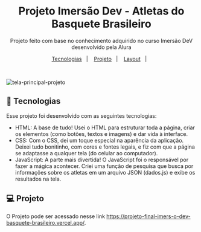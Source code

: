 <h1 align="center">Projeto Imersão Dev - Atletas do Basquete Brasileiro</h1>

<p align="center">
Projeto feito com base no conhecimento adquirido no curso Imersão DeV desenvolvido pela Alura
</p>

<p align="center">
  <a href="#-tecnologias">Tecnologias</a>&nbsp;&nbsp;&nbsp;|&nbsp;&nbsp;&nbsp;
  <a href="#-projeto">Projeto</a>&nbsp;&nbsp;&nbsp;|&nbsp;&nbsp;&nbsp;
  <a href="#-layout">Layout</a>&nbsp;&nbsp;&nbsp;|&nbsp;&nbsp;&nbsp;
</p>

<br>

 ![tela-principal-projeto](https://github.com/user-attachments/assets/9fbd772e-04a2-404c-a63d-0b386af30f6d)


## 🚀 Tecnologias

Esse projeto foi desenvolvido com as seguintes tecnologias:

- HTML: A base de tudo! Usei o HTML para estruturar toda a página, criar os elementos (como botões, textos e imagens) e dar vida à interface.
- CSS: Com o CSS, dei um toque especial na aparência da aplicação. Deixei tudo bonitinho, com cores e fontes legais, e fiz com que a página se adaptasse a qualquer tela (do celular ao computador).
- JavaScript: A parte mais divertida! O JavaScript foi o responsável por fazer a mágica acontecer. Criei uma função de pesquisa que busca por informações sobre os atletas em um arquivo JSON (dados.js) e exibe os resultados na tela. 

## 💻 Projeto

O Projeto pode ser acessado nesse link https://projeto-final-imers-o-dev-basquete-brasileiro.vercel.app/.
